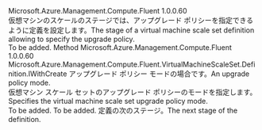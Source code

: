 <Type Name="IWithUpgradePolicy" FullName="Microsoft.Azure.Management.Compute.Fluent.VirtualMachineScaleSet.Definition.IWithUpgradePolicy">
  <TypeSignature Language="C#" Value="public interface IWithUpgradePolicy" />
  <TypeSignature Language="ILAsm" Value=".class public interface auto ansi abstract IWithUpgradePolicy" />
  <TypeSignature Language="DocId" Value="T:Microsoft.Azure.Management.Compute.Fluent.VirtualMachineScaleSet.Definition.IWithUpgradePolicy" />
  <TypeSignature Language="VB.NET" Value="Public Interface IWithUpgradePolicy" />
  <TypeSignature Language="F#" Value="type IWithUpgradePolicy = interface" />
  <AssemblyInfo>
    <AssemblyName>Microsoft.Azure.Management.Compute.Fluent</AssemblyName>
    <AssemblyVersion>1.0.0.60</AssemblyVersion>
  </AssemblyInfo>
  <Interfaces />
  <Docs>
    <summary>
            <span data-ttu-id="e4705-101">仮想マシンのスケールのステージでは、アップグレード ポリシーを指定できるように定義を設定します。</span><span class="sxs-lookup"><span data-stu-id="e4705-101">The stage of a virtual machine scale set definition allowing to specify the upgrade policy.</span></span>
            </summary>
    <remarks>To be added.</remarks>
  </Docs>
  <Members>
    <Member MemberName="WithUpgradeMode">
      <MemberSignature Language="C#" Value="public Microsoft.Azure.Management.Compute.Fluent.VirtualMachineScaleSet.Definition.IWithCreate WithUpgradeMode (Microsoft.Azure.Management.Compute.Fluent.Models.UpgradeMode upgradeMode);" />
      <MemberSignature Language="ILAsm" Value=".method public hidebysig newslot virtual instance class Microsoft.Azure.Management.Compute.Fluent.VirtualMachineScaleSet.Definition.IWithCreate WithUpgradeMode(valuetype Microsoft.Azure.Management.Compute.Fluent.Models.UpgradeMode upgradeMode) cil managed" />
      <MemberSignature Language="DocId" Value="M:Microsoft.Azure.Management.Compute.Fluent.VirtualMachineScaleSet.Definition.IWithUpgradePolicy.WithUpgradeMode(Microsoft.Azure.Management.Compute.Fluent.Models.UpgradeMode)" />
      <MemberSignature Language="F#" Value="abstract member WithUpgradeMode : Microsoft.Azure.Management.Compute.Fluent.Models.UpgradeMode -&gt; Microsoft.Azure.Management.Compute.Fluent.VirtualMachineScaleSet.Definition.IWithCreate" Usage="iWithUpgradePolicy.WithUpgradeMode upgradeMode" />
      <MemberType>Method</MemberType>
      <AssemblyInfo>
        <AssemblyName>Microsoft.Azure.Management.Compute.Fluent</AssemblyName>
        <AssemblyVersion>1.0.0.60</AssemblyVersion>
      </AssemblyInfo>
      <ReturnValue>
        <ReturnType>Microsoft.Azure.Management.Compute.Fluent.VirtualMachineScaleSet.Definition.IWithCreate</ReturnType>
      </ReturnValue>
      <Parameters>
        <Parameter Name="upgradeMode" Type="Microsoft.Azure.Management.Compute.Fluent.Models.UpgradeMode" />
      </Parameters>
      <Docs>
        <param name="upgradeMode"><span data-ttu-id="e4705-102">アップグレード ポリシー モードの場合です。</span><span class="sxs-lookup"><span data-stu-id="e4705-102">An upgrade policy mode.</span></span></param>
        <summary>
            <span data-ttu-id="e4705-103">仮想マシン スケール セットのアップグレード ポリシーのモードを指定します。</span><span class="sxs-lookup"><span data-stu-id="e4705-103">Specifies the virtual machine scale set upgrade policy mode.</span></span>
            </summary>
        <returns>To be added.</returns>
        <remarks>To be added.</remarks>
        <return><span data-ttu-id="e4705-104">定義の次のステージ。</span><span class="sxs-lookup"><span data-stu-id="e4705-104">The next stage of the definition.</span></span></return>
      </Docs>
    </Member>
  </Members>
</Type>
